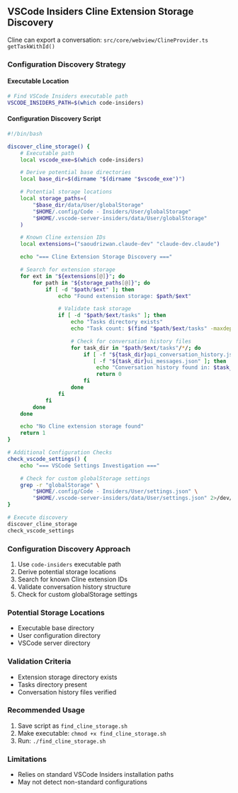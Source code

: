 ## VSCode Insiders Cline Extension Storage Discovery

Cline can export a conversation: `src/core/webview/ClineProvider.ts` `getTaskWithId()`


### Configuration Discovery Strategy

#### Executable Location
```bash
# Find VSCode Insiders executable path
VSCODE_INSIDERS_PATH=$(which code-insiders)
```

#### Configuration Discovery Script
```bash
#!/bin/bash

discover_cline_storage() {
    # Executable path
    local vscode_exe=$(which code-insiders)

    # Derive potential base directories
    local base_dir=$(dirname "$(dirname "$vscode_exe")")

    # Potential storage locations
    local storage_paths=(
        "$base_dir/data/User/globalStorage"
        "$HOME/.config/Code - Insiders/User/globalStorage"
        "$HOME/.vscode-server-insiders/data/User/globalStorage"
    )

    # Known Cline extension IDs
    local extensions=("saoudrizwan.claude-dev" "claude-dev.claude")

    echo "=== Cline Extension Storage Discovery ==="

    # Search for extension storage
    for ext in "${extensions[@]}"; do
        for path in "${storage_paths[@]}"; do
            if [ -d "$path/$ext" ]; then
                echo "Found extension storage: $path/$ext"

                # Validate task storage
                if [ -d "$path/$ext/tasks" ]; then
                    echo "Tasks directory exists"
                    echo "Task count: $(find "$path/$ext/tasks" -maxdepth 1 -type d | wc -l)"

                    # Check for conversation history files
                    for task_dir in "$path/$ext/tasks"/*/; do
                        if [ -f "${task_dir}api_conversation_history.json" ] &&
                           [ -f "${task_dir}ui_messages.json" ]; then
                            echo "Conversation history found in: $task_dir"
                            return 0
                        fi
                    done
                fi
            fi
        done
    done

    echo "No Cline extension storage found"
    return 1
}

# Additional Configuration Checks
check_vscode_settings() {
    echo "=== VSCode Settings Investigation ==="

    # Check for custom globalStorage settings
    grep -r "globalStorage" \
        "$HOME/.config/Code - Insiders/User/settings.json" \
        "$HOME/.vscode-server-insiders/data/User/settings.json" 2>/dev/null
}

# Execute discovery
discover_cline_storage
check_vscode_settings
```

### Configuration Discovery Approach
1. Use `code-insiders` executable path
2. Derive potential storage locations
3. Search for known Cline extension IDs
4. Validate conversation history structure
5. Check for custom globalStorage settings

### Potential Storage Locations
- Executable base directory
- User configuration directory
- VSCode server directory

### Validation Criteria
- Extension storage directory exists
- Tasks directory present
- Conversation history files verified

### Recommended Usage
1. Save script as `find_cline_storage.sh`
2. Make executable: `chmod +x find_cline_storage.sh`
3. Run: `./find_cline_storage.sh`

### Limitations
- Relies on standard VSCode Insiders installation paths
- May not detect non-standard configurations
